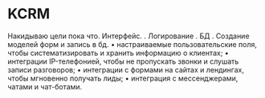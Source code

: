 # KCRM
Накидываю цели пока что.
Интерфейс.
. Логирование
. БД
. Создание моделей форм и запись в бд.
• настраиваемые пользовательские поля, чтобы систематизировать и хранить информацию о клиентах;
• интеграции IP-телефонией, чтобы не пропускать звонки и слушать записи разговоров;
• интеграции с формами на сайтах и лендингах, чтобы мгновенно получать лиды;
• интеграция с мессенджерами, чатами и чат-ботами.
